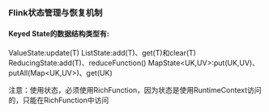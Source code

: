 ### Flink状态管理与恢复机制

#### Keyed State的数据结构类型有:
ValueState<T>:update(T)
ListState<T>:add(T)、get(T)和clear(T)
ReducingState<T>:add(T)、reduceFunction()
MapState<UK,UV>:put(UK,UV)、putAll(Map<UK,UV>)、get(UK)



注意：使用状态，必须使用RichFunction，因为状态是使用RuntimeContext访问的，只能在RichFunction中访问












